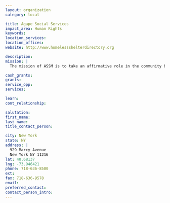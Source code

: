 ```yaml
---
layout: organization
category: local

title: Agape Social Services
impact_area: Human Rights
keywords: 
location_services: 
location_offices: 
website: http://www.homelessshelterdirectory.org

description: 
mission: |
  The mission of ASSM is to take an affirmative role in the community by providing services such as our temporary emergency food program, clothing, counseling, women’s residence and referral service.  With the growing social needs in our community our services have expanded to assist in aiding our fellow church assemblies and the Bedford Stuyvesant residents.

cash_grants: 
grants: 
service_opp: 
services: 

learn: 
cont_relationship: 

salutation: 
first_name: 
last_name: 
title_contact_person: 

city: New York
state: NY
address: |
  929 Marcy Avenue  
  New York NY 11216
lat: 40.68137
lng: -73.946421
phone: 718-636-8500
ext: 
fax: 718-636-9578
email: 
preferred_contact: 
contact_person_intro: 
---
```

